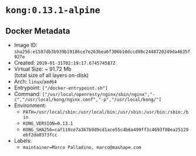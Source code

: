 # `kong:0.13.1-alpine`

## Docker Metadata

- Image ID: `sha256:e1587db3b939b19186ce7e263bea6f306b10dccd98c2448720249da4635f927e`
- Created: `2019-01-31T02:19:17.674574587Z`
- Virtual Size: ~ 91.72 Mb  
  (total size of all layers on-disk)
- Arch: `linux`/`amd64`
- Entrypoint: `["/docker-entrypoint.sh"]`
- Command: `["/usr/local/openresty/nginx/sbin/nginx","-c","/usr/local/kong/nginx.conf","-p","/usr/local/kong/"]`
- Environment:
  - `PATH=/usr/local/sbin:/usr/local/bin:/usr/sbin:/usr/bin:/sbin:/bin`
  - `KONG_VERSION=0.13.1`
  - `KONG_SHA256=caf119ce7a367b9d9cd1ace55c4b6a499ff3c4693f80ea25129ebf2da0373fcc`
- Labels:
  - `maintainer=Marco Palladino, marco@mashape.com`
